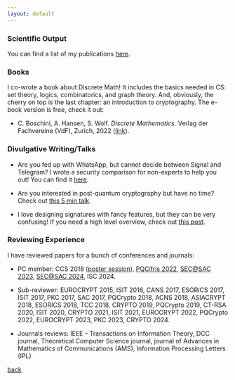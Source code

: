 ```yaml
---
layout: default
---
```


### Scientific Output

You can find a list of my publications [here](./papers.html).

### Books
I co-wrote a book about Discrete Math! It includes the basics needed in CS: set theory, logics, combinatorics, and graph theory. And, obviously, the cherry on top is the last chapter: an introduction to cryptography. The e-book version is free, check it out:

- C. Boschini, A. Hansen, S. Wolf. <i> Discrete Mathematics.</i> Verlag der Fachvereine (VdF), Zurich, 2022 ([link](https://vdf.ch/discrete-mathematics-e-book.html)).

### Divulgative Writing/Talks

- Are you fed up with WhatsApp, but cannot decide between Signal and Telegram? I wrote a security comparison for non-experts to help you out! You can find it [here](https://cqi.inf.usi.ch/publications/telegram_vs_signal.pdf?_gl=1*1rjmplt*_ga*MjA1MDgyOTM4Ni4xNjI2Mjc1NTUw*_ga_89Y0EEKVWP*MTYyNjI3NTU0OS4xLjEuMTYyNjI3NjA5Ny42MA..).

- Are you interested in post-quantum cryptography but have no time? Check out [this 5 min talk](https://www.youtube.com/watch?v=-kD2ryHMkFA).

- I love designing signatures with fancy features, but they can be very confusing! If you need a high level overview, check out [this post](https://cqi.inf.usi.ch/blog/four.html).

### Reviewing Experience

I have reviewed papers for a bunch of conferences and journals:

- PC member: CCS 2018 ([poster session](https://www.sigsac.org/ccs/CCS2018/cfposters/)), [PQCifris 2022](https://sites.google.com/unitn.it/pqcifris2022/), [SEC@SAC 2023](https://www.dmi.unict.it/giamp/sac/cfp2023.php), [SEC@SAC 2024](https://www.dmi.unict.it/giamp/sac/cfp2024.php), ISC 2024.

- Sub-reviewer: EUROCRYPT 2015, ISIT 2016, CANS 2017, ESORICS 2017, ISIT 2017, PKC 2017, SAC 2017, PQCrypto 2018, ACNS 2018, ASIACRYPT 2018, ESORICS 2018, TCC 2018, CRYPTO 2019, PQCrypto 2019, CT-RSA 2020, ISIT 2020, CRYPTO 2021,  ISIT 2021, EUROCRYPT 2022, PQCrypto 2022, EUROCRYPT 2023, PKC 2023, CRYPTO 2024.

- Journals reviews: IEEE – Transactions on Information Theory, DCC journal, Theoretical Computer Science journal, journal of Advances in Mathematics of Communications (AMS), Information Processing Letters (IPL)

[back](./)
